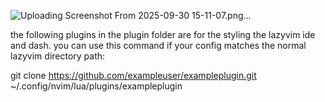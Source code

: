 ![Uploading Screenshot From 2025-09-30 15-11-07.png…]()


the following plugins in the plugin folder are for the styling the lazyvim ide and dash.
you can use this command if your config matches the normal lazyvim directory path:

git clone https://github.com/exampleuser/exampleplugin.git ~/.config/nvim/lua/plugins/exampleplugin


